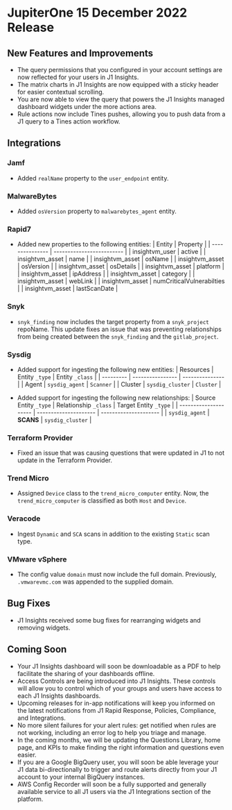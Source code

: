 # JupiterOne 15 December 2022 Release

## New Features and Improvements
- The query permissions that you configured in your account settings are now reflected for your users in J1 Insights. 
- The matrix charts in J1 Insights are now equipped with a sticky header for easier contextual scrolling. 
- You are now able to view the query that powers the J1 Insights managed dashboard widgets under the more actions area. 
- Rule actions now include Tines pushes, allowing you to push data from a J1 query to a Tines action workflow. 

## Integrations
### Jamf
  - Added `realName` property to the `user_endpoint` entity.

### MalwareBytes
  - Added `osVersion` property to `malwarebytes_agent` entity.

### Rapid7
  - Added new properties to the following entities:
    | Entity          | Property                  |
    | --------------- | ------------------------- |
    | insightvm_user  | active                    |
    | insightvm_asset | name                      |
    | insightvm_asset | osName                    |
    | insightvm_asset | osVersion                 |
    | insightvm_asset | osDetails                 |
    | insightvm_asset | platform                  |
    | insightvm_asset | ipAddress                 |
    | insightvm_asset | category                  |
    | insightvm_asset | webLink                   |
    | insightvm_asset | numCriticalVulnerabilties |
    | insightvm_asset | lastScanDate              |

### Snyk
  - `snyk_finding` now includes the target property from a `snyk_project` repoName. This update fixes an issue that was preventing relationships from being created between the `snyk_finding` and the `gitlab_project`.

### Sysdig
  - Added support for ingesting the following new entities:
    | Resources | Entity `_type`   | Entity `_class` |
    | --------- | ---------------- | --------------- |
    | Agent     | `sysdig_agent`   | `Scanner`       |
    | Cluster   | `sysdig_cluster` | `Cluster`       |

  - Added support for ingesting the following new relationships:
    | Source Entity `_type` | Relationship `_class` | Target Entity `_type` |
    | --------------------- | --------------------- | --------------------- |
    | `sysdig_agent`        | **SCANS**             | `sysdig_cluster`      |

### Terraform Provider
  - Fixed an issue that was causing questions that were updated in J1 to not update in the Terraform Provider.

### Trend Micro
  - Assigned `Device` class to the `trend_micro_computer` entity.  Now, the `trend_micro_computer` is classified as both `Host` and `Device`.

### Veracode
  - Ingest `Dynamic` and `SCA` scans in addition to the existing `Static` scan type.

### VMware vSphere
  - The config value `domain` must now include the full domain. Previously, `.vmwarevmc.com` was appended to the supplied domain.

## Bug Fixes
-  J1 Insights received some bug fixes for rearranging widgets and removing widgets.

## Coming Soon

- Your J1 Insights dashboard will soon be downloadable as a PDF to help facilitate the sharing of your dashboards offline. 
- Access Controls are being introduced into J1 Insights. These controls will allow you to control which of your groups and users have access to each J1 Insights dashboards.
- Upcoming releases for in-app notifications will keep you informed on the latest notifications from J1 Rapid Response, Policies, Compliance, and Integrations. 
- No more silent failures for your alert rules: get notified when rules are not working, including an error log to help you triage and manage.
- In the coming months, we will be updating the Questions Library, home page, and KPIs to make finding the right information and questions even easier.
- If you are a Google BigQuery user, you will soon be able leverage your J1 data bi-directionally to trigger and route alerts directly from your J1 account to your internal BigQuery instances.
- AWS Config Recorder will soon be a fully supported and generally available service to all J1 users via the J1 Integrations section of the platform.
